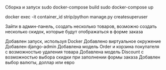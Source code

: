 Сборка и запуск
sudo docker-compose build
sudo docker-compose up

docker exec -it container_id strip/python manage.py createsuperuser

Зайти в админ-панель, создать несколько товаров, возможно создать несколько скидок, 
которые будут отображаться в форме заказа 

Добавлен запуск, используя Docker
Добавлено виртуальное окружение
Добавлен django-admin
Добавлена модель Order и корзина покупателя с возможностью удаления товара
Добавлена модель Discount с возможностью выбора скидки при заполнении формы заказа
Добавлен выбор валюты, доллар или евро


